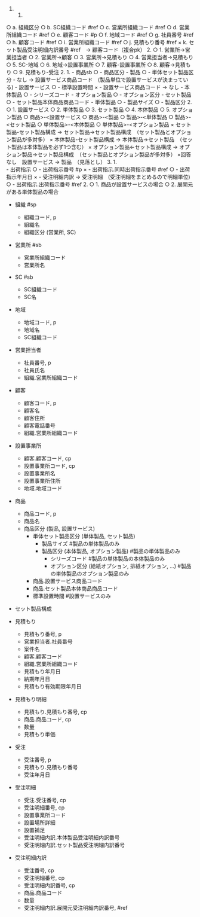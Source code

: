 1.
    1.
○        a. 組織区分
○        b. SC組織コード #ref
○        c. 営業所組織コード #ref
○        d. 営業所組織コード #ref
○        e. 顧客コード #p
○        f. 地域コード #ref
○        g. 社員番号 #ref
○        h. 顧客コード #ref
○        i. 営業所組織コード #ref
○        j. 見積もり番号 #ref
×        k. セット製品受注明細内訳番号 #ref　-> 顧客コード（複合pk）
    2. 
○        1. 営業所->営業担当者
○        2. 営業所->顧客
○        3. 営業所->見積もり
○        4. 営業担当者->見積もり
○        5. SC-地域
○        6. 地域->設置事業所
○        7. 顧客-設置事業所
○        8. 顧客->見積もり
○        9. 見積もり-受注
2.
    1.
       - 商品sb
○           - 商品区分
       - 製品
○           - 単体セット製品区分
            - なし -> 設置サービス商品コード　(製品単位で設置サービスが決まっている)
       - 設置サービス
○           - 標準設置時間
×           - 設置サービス商品コード -> なし
       - 本体製品
○           - シリーズコード
       - オプション製品
○           - オプション区分
       - セット製品
○           - セット製品本体商品商品コード
       - 単体製品
○           - 製品サイズ
○           - 製品区分
    2. 
○        1. 設置サービス
○        2. 単体製品
○        3. セット製品
○        4. 本体製品
○        5. オプション製品
○        商品>-<設置サービス
○        商品>-<製品
○        製品>-<単体製品
○        製品>-<セット製品
○        単体製品>-<本体製品
○        単体製品>-<オプション製品
×        セット製品-セット製品構成 -> セット製品->セット製品構成　（セット製品とオプション製品が多対多）
×        本体製品-セット製品構成 -> 本体製品->セット製品　（セット製品は本体製品を必ず1つ含む）
×        オプション製品<-セット製品構成 -> オプション製品->セット製品構成　（セット製品とオプション製品が多対多）
×回答なし　設置サービス -> 製品　（見落とし）
    3. 
        1.  
            - 出荷指示
○               - 出荷指示番号 #p
×               - 出荷指示.同時出荷指示番号 #ref
○               - 出荷指示年月日
×            - 受注明細内訳 -> 受注明細　(受注明細をまとめるので明細単位)
○               - 出荷指示.出荷指示番号 #ref
        2. 
○            1. 商品が設置サービスの場合
○            2. 展開元がある単体製品の場合

        
- 組織 #sp
  - 組織コード, p
  - 組織名
  - 組織区分 (営業所, SC)
- 営業所 #sb
  - 営業所組織コード
  - 営業所名
- SC #sb
  - SC組織コード
  - SC名
  
- 地域
  - 地域コード, p
  - 地域名
  - SC組織コード
- 営業担当者
  - 社員番号, p
  - 社員氏名
  - 組織.営業所組織コード
- 顧客
  - 顧客コード, p
  - 顧客名
  - 顧客住所
  - 顧客電話番号
  - 組織.営業所組織コード
- 設置事業所
  - 顧客.顧客コード, cp
  - 設置事業所コード, cp
  - 設置事業所名
  - 設置事業所住所
  - 地域.地域コード


- 商品
  - 商品コード, p
  - 商品名
  - 商品区分 (製品, 設置サービス)
    - 単体セット製品区分 (単体製品, セット製品)
      - 製品サイズ #製品の単体製品のみ
      - 製品区分 (本体製品, オプション製品) #製品の単体製品のみ
        - シリーズコード #製品の単体製品の本体製品のみ
        - オプション区分 (給紙オプション, 排紙オプション, ...) #製品の単体製品のオプション製品のみ
    - 商品.設置サービス商品コード
    - 商品.セット製品本体商品商品コード
    - 標準設置時間 #設置サービスのみ

- セット製品構成
  
- 見積もり
  - 見積もり番号, p　
  - 営業担当者.社員番号
  - 案件名 
  - 顧客.顧客コード
  - 組織.営業所組織コード
  - 見積もり年月日
  - 納期年月日
  - 見積もり有効期限年月日
- 見積もり明細
  - 見積もり.見積もり番号, cp
  - 商品.商品コード, cp
  - 数量
  - 見積もり単価
  
- 受注
  - 受注番号, p
  - 見積もり.見積もり番号
  - 受注年月日
- 受注明細
  - 受注.受注番号, cp
  - 受注明細番号, cp
  - 設置事業所コード
  - 設置場所詳細
  - 設置補足
  - 受注明細内訳.本体製品受注明細内訳番号
  - 受注明細内訳.セット製品受注明細内訳番号
- 受注明細内訳
  - 受注番号, cp
  - 受注明細番号, cp
  - 受注明細内訳番号, cp
  - 商品.商品コード
  - 数量
  - 受注明細内訳.展開元受注明細内訳番号, #ref